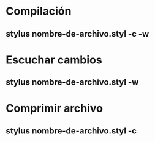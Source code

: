 # Compilación
## stylus nombre-de-archivo.styl -c -w

# Escuchar cambios
## stylus nombre-de-archivo.styl -w

# Comprimir archivo
## stylus nombre-de-archivo.styl -c